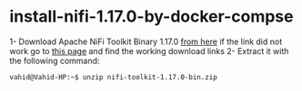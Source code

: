 # install-nifi-1.17.0-by-docker-compse

1- Download Apache NiFi Toolkit Binary 1.17.0 [from here](https://dlcdn.apache.org/nifi/1.17.0/nifi-toolkit-1.17.0-bin.zip) if the link did not work go to [this page](https://nifi.apache.org/download.html) and find the working download links
2- Extract it with the following command:
```console
vahid@Vahid-HP:~$ unzip nifi-toolkit-1.17.0-bin.zip 

```
